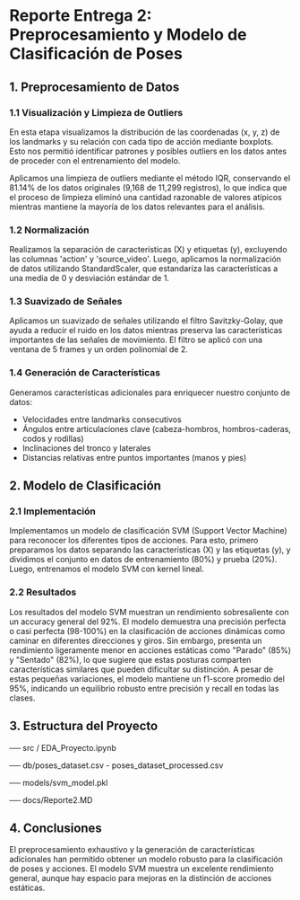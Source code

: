 # Reporte Entrega 2: Preprocesamiento y Modelo de Clasificación de Poses

## 1. Preprocesamiento de Datos

### 1.1 Visualización y Limpieza de Outliers
En esta etapa visualizamos la distribución de las coordenadas (x, y, z) de los landmarks y su relación con cada tipo de acción mediante boxplots. Esto nos permitió identificar patrones y posibles outliers en los datos antes de proceder con el entrenamiento del modelo.

Aplicamos una limpieza de outliers mediante el método IQR, conservando el 81.14% de los datos originales (9,168 de 11,299 registros), lo que indica que el proceso de limpieza eliminó una cantidad razonable de valores atípicos mientras mantiene la mayoría de los datos relevantes para el análisis.

### 1.2 Normalización
Realizamos la separación de características (X) y etiquetas (y), excluyendo las columnas 'action' y 'source_video'. Luego, aplicamos la normalización de datos utilizando StandardScaler, que estandariza las características a una media de 0 y desviación estándar de 1.

### 1.3 Suavizado de Señales
Aplicamos un suavizado de señales utilizando el filtro Savitzky-Golay, que ayuda a reducir el ruido en los datos mientras preserva las características importantes de las señales de movimiento. El filtro se aplicó con una ventana de 5 frames y un orden polinomial de 2.

### 1.4 Generación de Características
Generamos características adicionales para enriquecer nuestro conjunto de datos:
- Velocidades entre landmarks consecutivos
- Ángulos entre articulaciones clave (cabeza-hombros, hombros-caderas, codos y rodillas)
- Inclinaciones del tronco y laterales
- Distancias relativas entre puntos importantes (manos y pies)

## 2. Modelo de Clasificación

### 2.1 Implementación
Implementamos un modelo de clasificación SVM (Support Vector Machine) para reconocer los diferentes tipos de acciones. Para esto, primero preparamos los datos separando las características (X) y las etiquetas (y), y dividimos el conjunto en datos de entrenamiento (80%) y prueba (20%). Luego, entrenamos el modelo SVM con kernel lineal.

### 2.2 Resultados
Los resultados del modelo SVM muestran un rendimiento sobresaliente con un accuracy general del 92%. El modelo demuestra una precisión perfecta o casi perfecta (98-100%) en la clasificación de acciones dinámicas como caminar en diferentes direcciones y giros. Sin embargo, presenta un rendimiento ligeramente menor en acciones estáticas como "Parado" (85%) y "Sentado" (82%), lo que sugiere que estas posturas comparten características similares que pueden dificultar su distinción. A pesar de estas pequeñas variaciones, el modelo mantiene un f1-score promedio del 95%, indicando un equilibrio robusto entre precisión y recall en todas las clases.

## 3. Estructura del Proyecto

── src / EDA_Proyecto.ipynb

── db/poses_dataset.csv - poses_dataset_processed.csv

── models/svm_model.pkl

── docs/Reporte2.MD

## 4. Conclusiones
El preprocesamiento exhaustivo y la generación de características adicionales han permitido obtener un modelo robusto para la clasificación de poses y acciones. El modelo SVM muestra un excelente rendimiento general, aunque hay espacio para mejoras en la distinción de acciones estáticas.